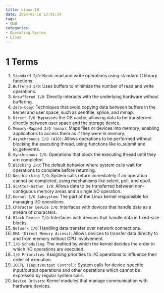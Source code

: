 ```yaml
---
title: Linux-IO
date: 2024-06-18 13:41:34
tags: 
- 摘录
categories: 
- Operating System
- Linux
---
```


# 1 Terms

1. `Standard I/O`: Basic read and write operations using standard C library functions.
1. `Buffered I/O`: Uses buffers to minimize the number of read and write operations.
1. `Unbuffered I/O`: Directly interacts with the underlying hardware without buffering.
1. `Zero-Copy`: Techniques that avoid copying data between buffers in the kernel and user space, such as sendfile, splice, and mmap.
1. `Direct I/O`: Bypasses the OS cache, allowing data to be transferred directly between user space and the storage device.
1. `Memory-Mapped I/O (mmap)`: Maps files or devices into memory, enabling applications to access them as if they were in memory.
1. `Asynchronous I/O (AIO)`: Allows operations to be performed without blocking the executing thread, using functions like io_submit and io_getevents.
1. `Synchronous I/O`: Operations that block the executing thread until they are completed.
1. `Blocking I/O`: The default behavior where system calls wait for operations to complete before returning.
1. `Non-blocking I/O`: System calls return immediately if an operation cannot be completed, using mechanisms like select, poll, and epoll.
1. `Scatter-Gather I/O`: Allows data to be transferred between non-contiguous memory areas and a single I/O operation.
1. `Kernel I/O Subsystem`: The part of the Linux kernel responsible for managing I/O operations.
1. `Character Device I/O`: Interfaces with devices that handle data as a stream of characters.
1. `Block Device I/O`: Interfaces with devices that handle data in fixed-size blocks.
1. `Network I/O`: Handling data transfer over network connections.
1. `DMA (Direct Memory Access)`: Allows devices to transfer data directly to and from memory without CPU involvement.
1. `I/O Scheduling`: The method by which the kernel decides the order in which I/O operations are executed.
1. `I/O Priorities`: Assigning priorities to I/O operations to influence their order of execution.
1. `IOCTL (Input/Output Control)`: System calls for device-specific input/output operations and other operations which cannot be expressed by regular system calls.
1. `Device Drivers`: Kernel modules that manage communication with hardware devices.

